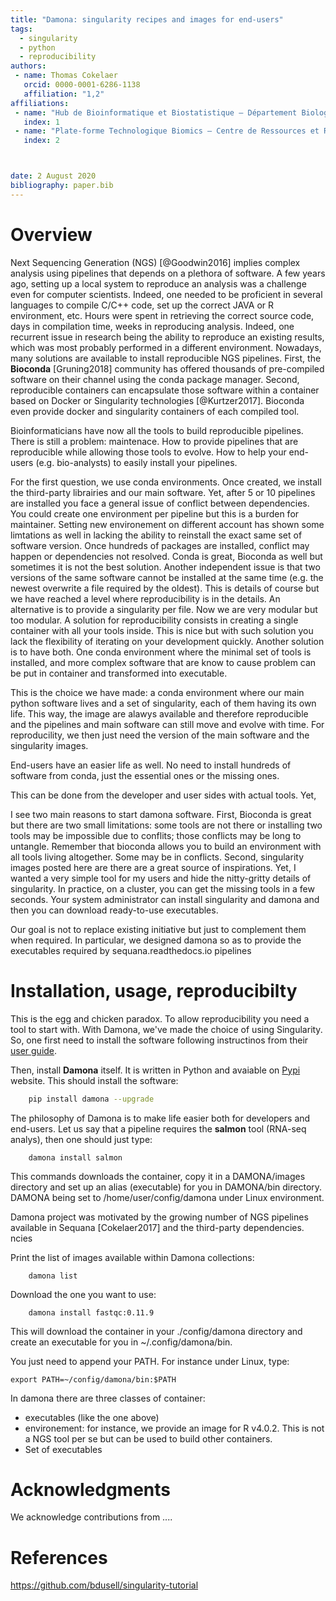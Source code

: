 ```yaml
---
title: "Damona: singularity recipes and images for end-users"
tags:
  - singularity
  - python
  - reproducibility
authors:
 - name: Thomas Cokelaer
   orcid: 0000-0001-6286-1138
   affiliation: "1,2"
affiliations:
 - name: "Hub de Bioinformatique et Biostatistique – Département Biologie Computationnelle, Institut Pasteur, USR 3756 CNRS, Paris, France"
   index: 1
 - name: "Plate-forme Technologique Biomics – Centre de Ressources et Recherches Technologiques (C2RT), Institut Pasteur, Paris, France"
   index: 2



date: 2 August 2020
bibliography: paper.bib
---
```


# Overview

Next Sequencing Generation (NGS) [@Goodwin2016] implies complex analysis using pipelines that
depends on a plethora of software. A few years ago, setting up a local system to
reproduce an analysis was a challenge even for computer scientists. Indeed, one
needed to be proficient in several languages to compile C/C++ code,
set up the correct JAVA or R environment, etc. Hours were spent in retrieving
the correct source code, days in compilation time, weeks in reproducing analysis. Indeed, one recurrent issue in research being the ability to reproduce an existing results, which was most probably performed in a different environment. Nowadays, many solutions are available to install reproducible NGS pipelines.
First, the **Bioconda** [Gruning2018] community has offered thousands of pre-compiled software
on their channel using the conda package manager. Second, reproducible containers can encapsulate
those software within a container based on Docker or Singularity technologies [@Kurtzer2017]. Bioconda even provide docker and singularity containers of each compiled tool.

Bioinformaticians have now all the tools to build reproducible pipelines. There
is still a problem: maintenace. How to provide pipelines that are reproducible
while allowing those tools to evolve. How to help your end-users (e.g.
bio-analysts) to easily install your pipelines. 

For the first question, we use
conda environments. Once created, we install the
third-party librairies and our main software. Yet, after 5 or 10 pipelines are
installed you face a general issue of conflict between dependencies. You could
create one environment per pipeline but this is a burden for maintainer. Setting
new environement on different account has shown some limtations as well in
lacking the ability to reinstall the exact same set of software version. 
Once hundreds of packages are installed, conflict may happen or dependencies not
resolved. Conda is great, Bioconda as well but sometimes it is not the best
solution. Another independent issue is that two versions of the same software 
cannot be installed at the same time (e.g. the newest overwrite a file 
required by the oldest). This is details of course but we have reached 
a level where reproducibility is in the details. An alternative is to provide a
singularity per file. Now we are very modular but too modular. A solution for reproducibility
consists in creating a single container with all your tools inside. This is nice
but with such solution you lack the flexibility of iterating on your development
quickly. Another solution is to have both. One conda environment where the minimal set of
tools is installed, and more complex software that are know to cause problem can
be put in container and transformed into executable. 


This is the choice we have made: a conda environment where our main python
software lives and a set of singularity, each of them having its own life. This
way, the image are alawys available and therefore reproducible and the pipelines
and main software can still move and evolve with time. For reproducility, we
then just need the version of the main software and the singularity images. 

End-users have an easier life as well. No need to install hundreds of software
from conda, just the essential ones or the missing ones.

This can be done from the developer and user sides with actual tools. Yet, 

I see two main reasons to start damona software. First, Bioconda is great but there are two small limitations: some tools are not there or installing two tools may be impossible due to conflits; those conflicts may be long to untangle. Remember that bioconda allows you to build an environment with all tools living altogether. Some may be in conflicts. Second, singularity images posted here are there are a great source of inspirations. Yet, I wanted a very simple tool for my users and hide the nitty-gritty details of singularity. In practice, on a cluster, you can get the missing tools in a few seconds. Your system administrator can install singularity and damona and then you can download ready-to-use executables.

Our goal is not to replace existing initiative but just to complement them when required. In particular, we designed damona so as to provide the executables required by sequana.readthedocs.io pipelines


# Installation, usage, reproducibilty

This is the egg and chicken paradox. To allow reproducibility you need a tool to
start with. With Damona, we've made the choice of using Singularity. So, one
first need to install the software following instructinos from their
[user guide](https://sylabs.io/guides/3.0/user-guide/installation.html).

Then, install **Damona** itself. It is written in Python and avaiable on
[Pypi](https://) website. This should install the software:

```bash
    pip install damona --upgrade
```

The philosophy of Damona is to make life easier both for developers and
end-users. Let us say that a pipeline requires the **salmon** tool (RNA-seq
analys), then one should just type:

```
    damona install salmon
```

This commands downloads the container, copy it in a DAMONA/images directory and set
up an alias (executable) for you in DAMONA/bin directory. DAMONA being set to
/home/user/config/damona under Linux environment.

Damona project was motivated by the growing number of NGS pipelines available in
Sequana [Cokelaer2017] and the third-party dependencies.
ncies

Print the list of images available within Damona collections:
```
    damona list
```
Download the one you want to use:
```
    damona install fastqc:0.11.9
```
This will download the container in your ./config/damona directory and create an executable for you in ~/.config/damona/bin.

You just need to append your PATH. For instance under Linux, type:

    export PATH=~/config/damona/bin:$PATH
 

In damona there are three classes of container:

* executables (like the one above)
* environement: for instance, we provide an image for R v4.0.2. This is not a NGS tool per se but can be used to build other containers.
* Set of executables 


# Acknowledgments

We acknowledge contributions from ....


# References


https://github.com/bdusell/singularity-tutorial
